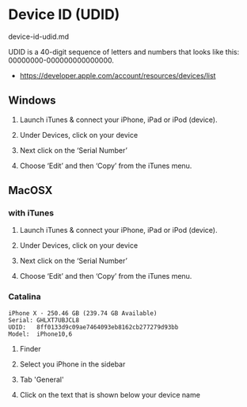 # Device ID (UDID)

device-id-udid.md

UDID is a 40-digit sequence of letters and numbers that looks like this: 00000000-000000000000000.

*   https://developer.apple.com/account/resources/devices/list

## Windows

1.  Launch iTunes & connect your iPhone, iPad or iPod (device).

2.  Under Devices, click on your device

3.  Next click on the ‘Serial Number’

4.  Choose ‘Edit’ and then ‘Copy’ from the iTunes menu.

## MacOSX

### with iTunes

1.  Launch iTunes & connect your iPhone, iPad or iPod (device).

2.  Under Devices, click on your device

3.  Next click on the ‘Serial Number’

4.  Choose ‘Edit’ and then ‘Copy’ from the iTunes menu.

### Catalina

```
iPhone X · 250.46 GB (239.74 GB Available)
Serial: GHLXT7UBJCL8 
UDID:   8ff0133d9c09ae7464093eb8162cb277279d93bb 
Model:  iPhone10,6
```

1.  Finder 

2.  Select you iPhone in the sidebar

3.  Tab 'General'

4.  Click on the text that is shown below your device name
